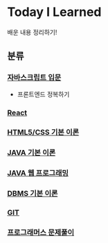 # Today I Learned

배운 내용 정리하기!



## 분류

### [자바스크립트 입문](./자바스크립트입문)

* 프론트엔드 정복하기

### [React](./React)

### [HTML5/CSS 기본 이론](./HTML5)

### [JAVA 기본 이론](./Java)

### [JAVA 웹 프로그래밍](./Java_WEB)

### [DBMS 기본 이론](./DBMS)

### [GIT](./Git)

### [프로그래머스 문제풀이](./프로그래머스)

